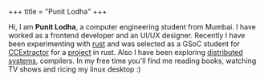 +++
title = "Punit Lodha"
+++

Hi, I am **Punit Lodha**, a computer engineering student from Mumbai. I have worked as a frontend developer and an UI/UX designer. Recently I have been experimenting with [rust](https://www.rust-lang.org/) and was selected as a GSoC student for [CCExtractor](https://ccextractor.org/) for a [project](https://summerofcode.withgoogle.com/projects/#5980303367077888) in rust. Also I have been exploring [distributed systems](http://nil.csail.mit.edu/6.824/2020/), compilers. In my free time you'll find me reading books, watching TV shows and ricing my linux desktop :)